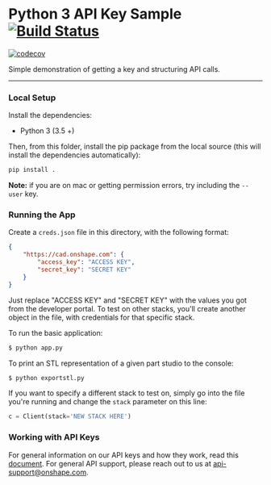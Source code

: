 # Python 3 API Key Sample [![Build Status](https://travis-ci.org/AguaClara/onshape.svg?branch=master)](https://travis-ci.org/AguaClara/onshape)
[![codecov](https://codecov.io/gh/AguaClara/onshape/branch/master/graph/badge.svg)](https://codecov.io/gh/AguaClara/onshape)

Simple demonstration of getting a key and structuring API calls.

---

### Local Setup

Install the dependencies:

* Python 3 (3.5 +)

Then, from this folder, install the pip package from the local source (this will install the dependencies automatically):

```sh
pip install .
```
**Note:** if you are on mac or getting permission errors, try including the `--user` key.

### Running the App

Create a `creds.json` file in this directory, with the following format:

```json
{
    "https://cad.onshape.com": {
        "access_key": "ACCESS KEY",
        "secret_key": "SECRET KEY"
    }
}
```

Just replace "ACCESS KEY" and "SECRET KEY" with the values you got from the
developer portal. To test on other stacks, you'll create another object in the file,
with credentials for that specific stack.

To run the basic application:

```sh
$ python app.py
```

To print an STL representation of a given part studio to the console:

```sh
$ python exportstl.py
```

If you want to specify a different stack to test on, simply go into the file you're running and
change the `stack` parameter on this line:

```py
c = Client(stack='NEW STACK HERE')
```

### Working with API Keys

For general information on our API keys and how they work, read this
[document](https://github.com/onshape/apikey/blob/master/README.md). For general
API support, please reach out to us at
[api-support@onshape.com](mailto:api-support@onshape.com).